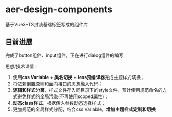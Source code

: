 # aer-design-components

基于Vue3+TS封装基础标签写成的组件库

## 目前进展

完成了button组件、input组件，正在进行dialog组件的编写

思想/技术详情：

1. 使用**css Variable** + **类名切换** + **less预编译器**完成主题样式切换；
2. 将依赖倒置原则和面向接口的思想融入代码；
3. **逻辑和样式分离**，样式文件存入同目录下的style文件，预计使用规范命名的方式避免样式的全局污染(不再使用scoped属性)；
4. **动态class样式**，根据传入参数动态选择样式；
5. 更加规范的全局样式分配，结合css Variable，**增加主题样式定制和切换**
